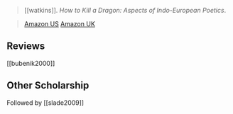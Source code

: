 > [[watkins]]. *How to Kill a Dragon: Aspects of Indo-European Poetics*. 

> [Amazon US](https://amzn.to/3yeyXXe)
> [Amazon UK](https://amzn.to/33T9Z1j)


## Reviews
[[bubenik2000]]

## Other Scholarship
Followed by [[slade2009]]